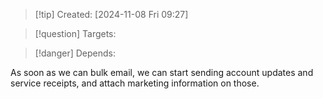 
>[!tip] Created: [2024-11-08 Fri 09:27]

>[!question] Targets: 

>[!danger] Depends: 

As soon as we can bulk email, we can start sending account updates and service receipts, and attach marketing information on those.